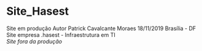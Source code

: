 # Site_Hasest
Site em produção
Autor Patrick Cavalcante Moraes
18/11/2019
Brasília - DF
Site empresa .hasest - Infraestrutura em TI
</br>
*Site fora da produção*
